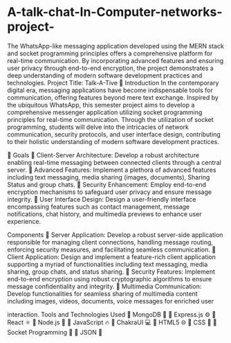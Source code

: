 # A-talk-chat-In-Computer-networks-project-
The WhatsApp-like messaging application developed using the MERN stack and socket programming principles offers a comprehensive platform for real-time communication. By incorporating advanced features and ensuring user privacy through end-to-end encryption, the project demonstrates a deep understanding of modern software development practices and technologies.
Project Title: Talk-A-Tive
 Introduction
In the contemporary digital era, messaging applications have become indispensable tools for communication, offering features beyond mere text exchange. Inspired by the ubiquitous WhatsApp, this semester project aims to develop a comprehensive messenger application utilizing socket programming principles for real-time communication. Through the utilization of socket programming, students will delve into the intricacies of network communication, security protocols, and user interface design, contributing to their holistic understanding of modern software development practices.

 Goals
 Client-Server Architecture: Develop a robust architecture enabling real-time messaging between connected clients through a central server.  Advanced Features: Implement a plethora of advanced features including text messaging, media sharing (images, documents), Sharing Status and group chats.  Security Enhancement: Employ end-to-end encryption mechanisms to safeguard user privacy and ensure message integrity.  User Interface Design: Design a user-friendly interface encompassing features such as contact management, message notifications, chat history, and multimedia previews to enhance user experience.

Components
 Server Application: Develop a robust server-side application responsible for managing client connections, handling message routing, enforcing security measures, and facilitating seamless communication.  Client Application: Design and implement a feature-rich client application supporting a myriad of functionalities including text messaging, media sharing, group chats, and status sharing.  Security Features: Implement end-to-end encryption using robust cryptographic algorithms to ensure message confidentiality and integrity.  Multimedia Communication: Develop functionalities for seamless sharing of multimedia content including images, videos, documents, voice messages for enriched user

interaction.
Tools and Technologies Used
 MongoDB 🍃
 Express.js ⚙️
 React ⚛️
 Node.js 🚀
 JavaScript 🔥
 ChakraUI 💻
 HTML5 🌐
 CSS 🎨
 Socket Programming 🔄
 JSON 📝

